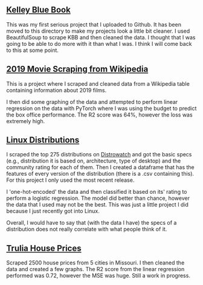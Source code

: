 ## [Kelley Blue Book](kbb)
This was my first serious project that I uploaded to Github. It has been moved to this directory to make my projects look a little bit cleaner. I used BeautifulSoup to scrape KBB and then cleaned the data. I thought that I was going to be able to do more with it than what I was. I think I will come back to this at some point.

## [2019 Movie Scraping from Wikipedia](wikimovies)
This is a project where I scraped and cleaned data from a Wikipedia table containing information about 2019 films.  

I then did some graphing of the data and attempted to perform linear regression on the data with PyTorch where I was using the budget to predict the box office performance.  The R2 score was 64%, however the loss was extremely high.

## [Linux Distributions](distrowatch)
I scraped the top 275 distributions on [Distrowatch](https://distrowatch.com/) and got the basic specs (e.g., distribution it is based on, architecture, type of desktop) and the community rating for each of them. Then I created a dataframe that has the features of every version of the distribution (there is a .csv containing this). For this project I only used the most recent release.

I 'one-hot-encoded' the data and then classified it based on its' rating to perform a logistic regression. The model did better than chance, however the data that I used may not be the best.  This was just a little project I did because I just recently got into Linux. 

Overall, I would have to say that (with the data I have) the specs of a distribution does not really correlate with what people think of it.

## [Trulia House Prices](trulia)
Scraped 2500 house prices from 5 cities in Missouri. I then cleaned the data and created a few graphs.  The R2 score from the linear regression performed was 0.72, however the MSE was huge.  Still a work in progress.
